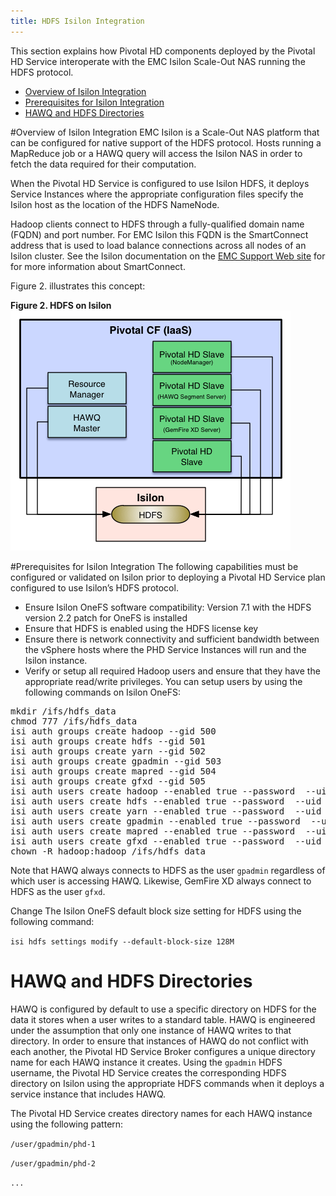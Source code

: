 ```yaml
---
title: HDFS Isilon Integration
---
```


This section explains how Pivotal HD components deployed by the Pivotal HD Service interoperate with the  EMC Isilon Scale-Out NAS running the HDFS protocol.

* [Overview of Isilon Integration](#overview)
* [Prerequisites for Isilon Integration](#prereq)
* [HAWQ and HDFS Directories](#hawq_hdfs)

<a id="overview"></a>
#Overview of Isilon Integration
EMC Isilon is a Scale-Out NAS platform that can be configured for native support of the HDFS protocol.  Hosts running a MapReduce job or a HAWQ query will access the Isilon NAS in order to fetch the data required for their computation.

When the Pivotal HD Service is configured to use Isilon HDFS, it deploys Service Instances where the appropriate configuration files specify the Isilon host as the location of the HDFS NameNode.

Hadoop clients connect to HDFS through a fully-qualified domain name (FQDN) and port number. For EMC Isilon this FQDN is the SmartConnect address that is used to load balance connections across all nodes of an Isilon cluster. See the Isilon documentation on the [EMC Support Web site](http://www.emc.com/support/emc-isilon-customer-support.htm) for for more information about SmartConnect.

 Figure 2. illustrates this concept:

**Figure 2. HDFS on Isilon**
![HDFS on Isilon](/images/isilon_hdfs2.png "HDFS on Isilon")

<a id="prereq"></a>
#Prerequisites for Isilon Integration
The following capabilities must be configured or validated on Isilon prior to deploying a Pivotal HD Service plan configured to use Isilon’s HDFS protocol.

* Ensure Isilon OneFS software compatibility: Version 7.1 with the HDFS version 2.2 patch for OneFS is installed
* Ensure that HDFS is enabled using the HDFS license key
* Ensure there is network connectivity and sufficient bandwidth between the vSphere hosts where the PHD Service Instances will run and the Isilon instance.
* Verify or setup all required Hadoop users and ensure that they have the appropriate read/write privileges.  You can setup users by using the following commands on Isilon OneFS:

<pre >
mkdir /ifs/hdfs_data
chmod 777 /ifs/hdfs_data
isi auth groups create hadoop --gid 500
isi auth groups create hdfs --gid 501
isi auth groups create yarn --gid 502
isi auth groups create gpadmin --gid 503
isi auth groups create mapred --gid 504
isi auth groups create gfxd --gid 505
isi auth users create hadoop --enabled true --password <your-preferred-password> --uid 500 --primary-group hadoop
isi auth users create hdfs --enabled true --password <your-preferred-password> --uid 501 --primary-group hdfs
isi auth users create yarn --enabled true --password <your-preferred-password> --uid 502 --primary-group yarn
isi auth users create gpadmin --enabled true --password <your-preferred-password> --uid 503 --primary-group gpadmin
isi auth users create mapred --enabled true --password <your-preferred-password> --uid 504 --primary-group mapred
isi auth users create gfxd --enabled true --password <your-preferred-password> --uid 505 --primary-group gfxd
chown -R hadoop:hadoop /ifs/hdfs_data
</pre>

Note that HAWQ always connects to HDFS as the user `gpadmin` regardless of which user is accessing HAWQ.  Likewise, GemFire XD always connect to HDFS as the user `gfxd`.

Change The Isilon OneFS default block size setting for HDFS using the following command:

`isi hdfs settings modify --default-block-size 128M`

<a id="hawq_hdfs"></a>
# HAWQ and HDFS Directories

HAWQ is configured by default to use a specific directory on HDFS for the data it stores when a user writes to a standard table.  HAWQ is engineered under the assumption that only one instance of HAWQ writes to that directory. In order to ensure that instances of HAWQ do not conflict with each another, the Pivotal HD Service Broker configures a unique directory name for each HAWQ instance it creates. Using the `gpadmin` HDFS username, the Pivotal HD Service creates the corresponding HDFS directory on Isilon using the appropriate HDFS commands when it deploys a service instance that includes HAWQ.

The Pivotal HD Service creates directory names for each HAWQ instance using the following pattern:

`/user/gpadmin/phd-1`

`/user/gpadmin/phd-2`

`...`